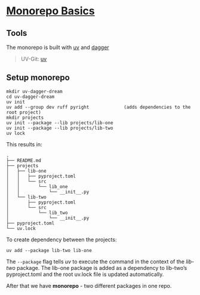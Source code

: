 # [Monorepo Basics](https://gafni.dev/blog/cracking-the-python-monorepo/) 

## Tools 
The monorepo is built with [uv](https://docs.astral.sh/uv/getting-started/) and [dagger](https://docs.dagger.io/ci/quickstart/daggerize/)

> UV-Git: [uv](https://github.com/astral-sh/uv)

## Setup monorepo

```
mkdir uv-dagger-dream
cd uv-dagger-dream
uv init
uv add --group dev ruff pyright             (adds dependencies to the root project)
mkdir projects
uv init --package --lib projects/lib-one
uv init --package --lib projects/lib-two
uv lock
```
This results in:
```
.
├── README.md
├── projects
│   ├── lib-one
│   │   ├── pyproject.toml
│   │   └── src
│   │       └── lib_one
│   │           └── __init__.py
│   └── lib-two
│       ├── pyproject.toml
│       └── src
│           └── lib_two
│               └── __init__.py
├── pyproject.toml
└── uv.lock
```

To create dependency between the projects:
```
uv add --package lib-two lib-one
```
The `--package` flag tells _uv_ to execute the command in the context of the _lib-two_ package. The lib-one package is added as a dependency to lib-two’s pyproject.toml and the root uv.lock file is updated automatically.

After that we have **monorepo** - two different packages in one repo.

